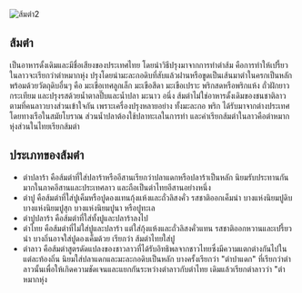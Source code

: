 ![ส้มตำ2](https://scontent.fbkk12-2.fna.fbcdn.net/v/t1.0-9/18767927_1863156607281758_5978941071673804811_n.jpg?oh=03c06f3836b0049c7f4f61468685525e&oe=5A5027E7)

## ส้มตำ 

เป็นอาหารดั้งเดิมและมีชื่อเสียงของประเทศไทย โดยนำวิธีปรุงมาจากการทำตำส้ม คือการทำให้เปรี้ยว ในลาวจะเรียกว่าตำหมากหุ่ง ปรุงโดยนำมะละกอดิบที่สับแล้วฝานหรือขูดเป็นเส้นมาตำในครกเป็นหลัก พร้อมด้วยวัตถุดิบอื่นๆ คือ มะเขือเทศลูกเล็ก มะเขือสีดา มะเขือเปราะ พริกสดหรือพริกแห้ง ถั่วฝักยาว กระเทียม และปรุงรสด้วยน้ำตาลปี๊บและน้ำปลา มะนาว อนึ่ง ส้มตำไม่ใช่อาหารดั้งเดิมของชนชาติลาวตามที่คนลาวบางส่วนเข้าใจกัน เพราะเครื่องปรุงหลายอย่าง ทั้งมะละกอ พริก ได้รับมาจากต่างประเทศโดยทางเรือในสมัยโบราณ ส่วนน้ำปลาต้องใช้ปลาทะเลในการทำ และคำเรียกส้มตำในลาวคือตำหมากหุ่งส่วนในไทยเรียกส้มตำ

## ประเภทของส้มตำ
+ ตำปลาร้า คือส้มตำที่ใส่ปลาร้าหรืออีสานเรียกว่าปลาแดกหรือปลาร้าเป็นหลัก นิยมรับประทานกันมากในภาคอีสานและประเทศลาว และถือเป็นตำไทยอีสานอย่างหนึ่ง
+ ตำปู คือส้มตำที่ใส่ปูเค็มหรือปูดองแทนกุ้งแห้งและถั่วลิสงคั่ว รสชาติออกเค็มนำ บางแห่งนิยมปูดิบ บางแห่งนิยมปูสุก บางแห่งนิยมปูนา หรือปูทะเล
+ ตำปูปลาร้า คือส้มตำที่ใส่ทั้งปูและปลาร้าลงไป
+ ตำไทย คือส้มตำที่ไม่ใส่ปูและปลาร้า แต่ใส่กุ้งแห้งและถั่วลิสงคั่วแทน รสชาติออกหวานและเปรี้ยวนำ บางถิ่นอาจใส่ปูดองเค็มด้วย เรียกว่า ส้มตำไทยใส่ปู
+ ตำลาว คือส้มตำสูตรดัดแปลงของชาวลาวที่ได้รับอิทธิพลจากชาวไทยซึ่งมีความแตกต่างกันไปในแต่ละท้องถิ่น นิยมใส่ปลาแดกและมะละกอดิบเป็นหลัก บางครั้งเรียกว่า "ตำปาแดก" ที่เรียกว่าตำลาวนั้นเพื่อให้เกิดความชัดเจนและแยกกันระหว่างตำลาวกับตำไทย เดิมแล้วเรียกตำลาวว่า "ตำหมากหุ่ง

